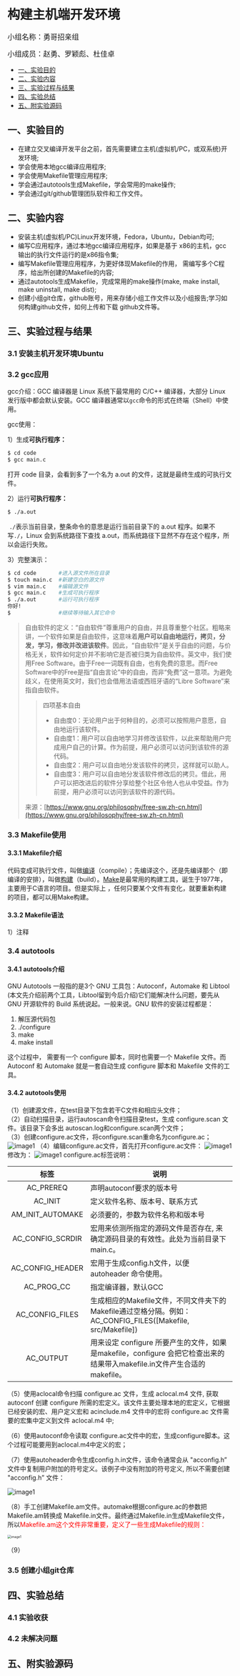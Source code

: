 构建主机端开发环境
=======

<font size=3>小组名称：勇哥招亲组</font>

<font size=3>小组成员：赵勇、罗颖彪、杜佳卓</font>

- [一、实验目的](#jump1)
- [二、实验内容](#jump2)
- [三、实验过程与结果](#jump3)
- [四、实验总结](#jump4)
- [五、附实验源码](#jump5)

## <span id="jump1">一、实验目的</span>
* 在建立交叉编译开发平台之前，首先需要建立主机(虚拟机/PC，或双系统)开发环境;
* 学会使用本地gcc编译应用程序;
* 学会使用Makefile管理应用程序;
* 学会通过autotools生成Makefile，学会常用的make操作;
* 学会通过git/github管理团队软件和工作文件。
## <span id="jump2">二、实验内容</span>

- 安装主机(虚拟机/PC)Linux开发环境，Fedora，Ubuntu，Debian均可;
- 编写C应用程序，通过本地gcc编译应用程序，如果是基于 x86的主机，gcc输出的执行文件运行的是x86指令集;
- 编写Makefile管理应用程序，为更好体现Makefile的作用， 需编写多个C程序，给出所创建的Makefile的内容;
- 通过autotools生成Makefile，完成常用的make操作(make, make install, make uninstall, make dist);
- 创建小组git仓库，github账号，用来存储小组工作文件以及小组报告;学习如何构建github文件，如何上传和下载 github文件等。

## 三、<span id="jump3">实验过程与结果</span>

### 3.1 安装主机开发环境Ubuntu



### 3.2 gcc应用

gcc介绍：GCC 编译器是 Linux 系统下最常用的 C/C++ 编译器，大部分 Linux 发行版中都会默认安装。GCC 编译器通常以`gcc`命令的形式在终端（Shell）中使用。

gcc使用：

1）生成**可执行程序：**

```bash
$ cd code
$ gcc main.c
```

打开 code 目录，会看到多了一个名为 a.out 的文件，这就是最终生成的可执行文件。

2）运行**可执行程序：**

```bash
$ ./a.out
```

​		`./`表示当前目录，整条命令的意思是运行当前目录下的 a.out 程序。如果不写`./`，Linux 会到系统路径下查找 a.out，而系统路径下显然不存在这个程序，所以会运行失败。

3）完整演示：

```bash
$ cd code  	    #进入源文件所在目录
$ touch main.c  #新建空白的源文件
$ vim main.c  	#编辑源文件
$ gcc main.c  	#生成可执行程序
$ ./a.out  	    #运行可执行程序
你好!
$   			#继续等待输入其它命令
```



> 自由软件的定义：“自由软件”尊重用户的自由，并且尊重整个社区。粗略来讲，一个软件如果是自由软件，这意味着**用户可以自由地运行，拷贝，分发，学习，修改并改进该软件**。因此，“自由软件”是关乎自由的问题，与价格无关，软件如何定价并不影响它是否被归类为自由软件。英文中，我们使用Free Software。由于Free一词既有自由，也有免费的意思。而Free Software中的Free是指“自由言论”中的自由，而非“免费”这一意项。为避免歧义，在使用英文时，我们也会借用法语或西班牙语的“Libre Software”来指自由软件。
>
> > 四项基本自由
> > - 自由度0：无论用户出于何种目的，必须可以按照用户意愿，自由地运行该软件。
> > - 自由度1：用户可以自由地学习并修改该软件，以此来帮助用户完成用户自己的计算。作为前提，用户必须可以访问到该软件的源代码。
> > - 自由度2：用户可以自由地分发该软件的拷贝，这样就可以助人。
> > - 自由度3：用户可以自由地分发该软件修改后的拷贝。借此，用户可以把改进后的软件分享给整个社区令他人也从中受益。作为前提，用户必须可以访问到该软件的源代码。
>
> 来源：[https://www.gnu.org/philosophy/free-sw.zh-cn.html](https://www.gnu.org/philosophy/free-sw.zh-cn.html)

### 3.3 Makefile使用

#### 3.3.1 Makefile介绍

代码变成可执行文件，叫做[编译](http://www.ruanyifeng.com/blog/2014/11/compiler.html)（compile）；先编译这个，还是先编译那个（即编译的安排），叫做[构建](http://en.wikipedia.org/wiki/Software_build)（build）。[Make](http://en.wikipedia.org/wiki/Make_(software))是最常用的构建工具，诞生于1977年，主要用于C语言的项目。但是实际上 ，任何只要某个文件有变化，就要重新构建的项目，都可以用Make构建。

#### 3.3.2 Makefile语法

1）注释

### 3.4 autotools

#### 3.4.1 autotools介绍
GNU Autotools 一般指的是3个 GNU 工具包：Autoconf，Automake 和 Libtool (本文先介绍前两个工具，Libtool留到今后介绍)它们能解决什么问题，要先从 GNU 开源软件的 Build 系统说起。一般来说。GNU 软件的安装过程都是：

1. 解压源代码包
2. ./configure
3. make
4. make install

这个过程中， 需要有一个 configure 脚本，同时也需要一个 Makefile 文件。而 Autoconf 和 Automake 就是一套自动生成 configure 脚本和 Makefile 文件的工具。

#### 3.4.2 autotools使用
（1）创建源文件，在test目录下包含若干C文件和相应头文件；<br>
（2）自动扫描目录，运行autoscan命令扫描目录test，生成 configure.scan 文件。该目录下会多出 autoscan.log和configure.scan两个文件；<br>
（3）创建configure.ac文件，将configure.scan重命名为configure.ac；
![image1](./images/autotools1.png)
（4）编辑configure.ac文件，首先打开configure.ac文件：
![image1](./images/autotools2.png)
修改为：
![image1](./images/autotools3.png)
configure.ac标签说明：<br>

|       标签       | 说明                                                         |
| :--------------: | ------------------------------------------------------------ |
|    AC_PREREQ     | 声明autoconf要求的版本号                                     |
|     AC_INIT      | 定义软件名称、版本号、联系方式                               |
| AM_INIT_AUTOMAKE | 必须要的，参数为软件名称和版本号                             |
| AC_CONFIG_SCRDIR | 宏用来侦测所指定的源码文件是否存在, 来确定源码目录的有效性。此处为当前目录下main.c。 |
| AC_CONFIG_HEADER | 宏用于生成config.h文件，以便 autoheader 命令使用。           |
|    AC_PROG_CC    | 指定编译器，默认GCC                                          |
| AC_CONFIG_FILES  | 生成相应的Makefile文件，不同文件夹下的Makefile通过空格分隔。例如：AC_CONFIG_FILES([Makefile, src/Makefile]) |
|    AC_OUTPUT     | 用来设定 configure 所要产生的文件，如果是makefile，configure 会把它检查出来的结果带入makefile.in文件产生合适的makefile。 |

（5）使用aclocal命令扫描 configure.ac 文件，生成 aclocal.m4 文件, 获取 autoconf 创建 configure 所需的宏定义。该文件主要处理本地的宏定义，它根据已经安装的宏、用户定义宏和 acinclude.m4 文件中的宏将 configure.ac 文件需要的宏集中定义到文件 aclocal.m4 中;

（6）使用autoconf命令读取 configure.ac文件中的宏，生成configure脚本。这个过程可能要用到aclocal.m4中定义的宏；

（7）使用autoheader命令生成config.h.in文件，该命令通常会从 "acconfig.h” 文件中复制用户附加的符号定义。该例子中没有附加的符号定义, 所以不需要创建 "acconfig.h” 文件：

![image1](./images/autotools4.png)

（8）手工创建Makefile.am文件。automake根据configure.ac的参数把 Makefile.am转换成 Makefile.in文件。最终通过Makefile.in生成Makefile文件，所以<font color='red'>Makefile.am这个文件非常重要，定义了一些生成Makefile的规则：</font>

<img src="./images/autotools5.png" alt="image1" style="zoom:50%;" />

（9）

### 3.5 创建小组git仓库

## <span id="jump4">四、实验总结</span>

### 4.1 实验收获

### 4.2 未解决问题

## <span id="jump5">五、附实验源码</span>
